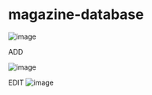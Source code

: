 # magazine-database

![image](https://github.com/Bartosz278/magazine-database/assets/80819432/77759438-bf27-4d58-b0be-aca260c279f2)

ADD

![image](https://github.com/Bartosz278/magazine-database/assets/80819432/e288fb7e-9d4e-473a-83d5-56f38a5edfad)

EDIT
![image](https://github.com/Bartosz278/magazine-database/assets/80819432/858436e8-9435-438b-a8c8-5c58c8c17675)
